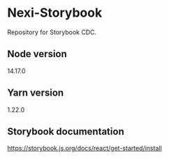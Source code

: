 # Nexi-Storybook
Repository for Storybook CDC.

## Node version
14.17.0

## Yarn version
1.22.0

## Storybook documentation
https://storybook.js.org/docs/react/get-started/install
